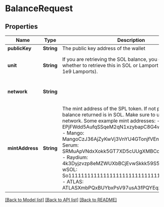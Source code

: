 # BalanceRequest

## Properties
Name | Type | Description | Notes
------------ | ------------- | ------------- | -------------
**publicKey** | **String** | The public key address of the wallet | 
**unit** | **String** | If you are retrieving the SOL balance, you can select whether to retrieve this in SOL or Lamport units (1 SOL &#x3D; 1e9 Lamports). | [optional] [default to .lamport]
**network** | **String** |  | [optional] [default to .devnet]
**mintAddress** | **String** | The mint address of the SPL token. If not provided, the balance returned is in SOL. Make sure to use the correct network.  Some example mint addresses: - USDC: EPjFWdd5AufqSSqeM2qN1xzybapC8G4wEGGkZwyTDt1v - Mango: MangoCzJ36AjZyKwVj3VnYU4GTonjfVEnJmvvWaxLac - Serum: SRMuApVNdxXokk5GT7XD5cUUgXMBCoAz2LHeuAoKWRt - Raydium: 4k3Dyjzvzp8eMZWUXbBCjEvwSkkk59S5iCNLY3QrkX6R - wSOL: So11111111111111111111111111111111111111112 - ATLAS: ATLASXmbPQxBUYbxPsV97usA3fPQYEqzQBUHgiFCUsXx | [optional] [default to "null"]

[[Back to Model list]](../README.md#documentation-for-models) [[Back to API list]](../README.md#documentation-for-api-endpoints) [[Back to README]](../README.md)



